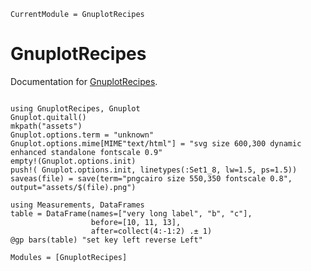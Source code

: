 ```@meta
CurrentModule = GnuplotRecipes
```

# GnuplotRecipes

Documentation for [GnuplotRecipes](https://github.com/wentasah/GnuplotRecipes.jl).

```@index
```

```@setup abc
using GnuplotRecipes, Gnuplot
Gnuplot.quitall()
mkpath("assets")
Gnuplot.options.term = "unknown"
Gnuplot.options.mime[MIME"text/html"] = "svg size 600,300 dynamic enhanced standalone fontscale 0.9"
empty!(Gnuplot.options.init)
push!( Gnuplot.options.init, linetypes(:Set1_8, lw=1.5, ps=1.5))
saveas(file) = save(term="pngcairo size 550,350 fontscale 0.8", output="assets/$(file).png")
```

```@example abc
using Measurements, DataFrames
table = DataFrame(names=["very long label", "b", "c"],
                  before=[10, 11, 13],
                  after=collect(4:-1:2) .± 1)
@gp bars(table) "set key left reverse Left"
```

```@autodocs
Modules = [GnuplotRecipes]
```
